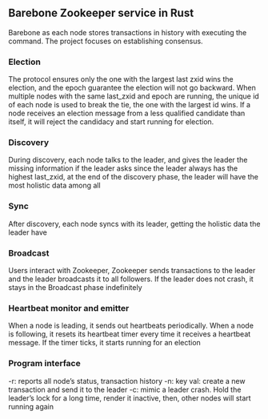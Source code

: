 ## Barebone Zookeeper service in Rust

Barebone as each node stores transactions in history with executing the command. The project focuses on establishing consensus. 

### Election
The protocol ensures only the one with the largest last zxid wins the election, and the epoch guarantee the election will not go backward. When multiple nodes with the same last_zxid and epoch are running, the unique id of each node is used to break the tie, the one with the largest id wins. If a node receives an election message from a less qualified candidate than itself, it will reject the candidacy and start running for election.

### Discovery
During discovery, each node talks to the leader, and gives the  leader the missing information if the leader asks since the leader always has the highest last_zxid, at the end of the discovery phase, the leader will have the most holistic data among all

### Sync
After discovery, each node syncs with its leader, getting the holistic data the leader have

### Broadcast
Users interact with Zookeeper, Zookeeper sends transactions to the leader and the leader broadcasts it to all followers. If the leader does not crash, it stays in the Broadcast phase indefinitely

### Heartbeat monitor and emitter
When a node is leading, it sends out heartbeats periodically. When a node is following, it resets its heartbeat timer every time it receives a heartbeat message. If the timer ticks, it starts running for an election

### Program interface
-r: reports all node’s status, transaction history
-n: key val: create a new transaction and send it to the leader
-c: mimic a leader crash. Hold the leader’s lock for a long time, render it inactive, then, other nodes will start running again
